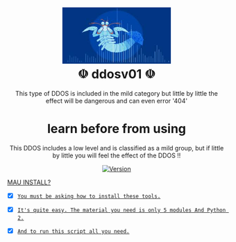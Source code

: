 <h1 align="center">
 <img src="https://github.com/MrxMilzu/ddosv01/blob/main/images%20(23).jpeg" width="250px"><br>
 ☫ ddosv01 ☫
</h1>
<p align="center">
This type of DDOS is included in the mild category  but little by little the effect will be dangerous and can even error '404'
</p>
<h1 align="center">
 learn before from using
</h1>
<p align="center">
This DDOS includes a low level and is classified as a mild group, but if little by little you will feel the effect of the DDOS !!
</p>
<p align="center">
	<a href="https://deno.land" target="_blank">
    	<img src="https://img.shields.io/badge/Version-0.1-7DCDE3?style=for-the-badge" alt="Version">
</p>
<div>
<span="XD"> MAU INSTALL? </span>
</div>
		
- [x] ```You must be asking how to install these tools.```

- [x] ```It's quite easy. The material you need is only 5 modules And Python 2.```

- [x] ```And to run this script all you need.```


